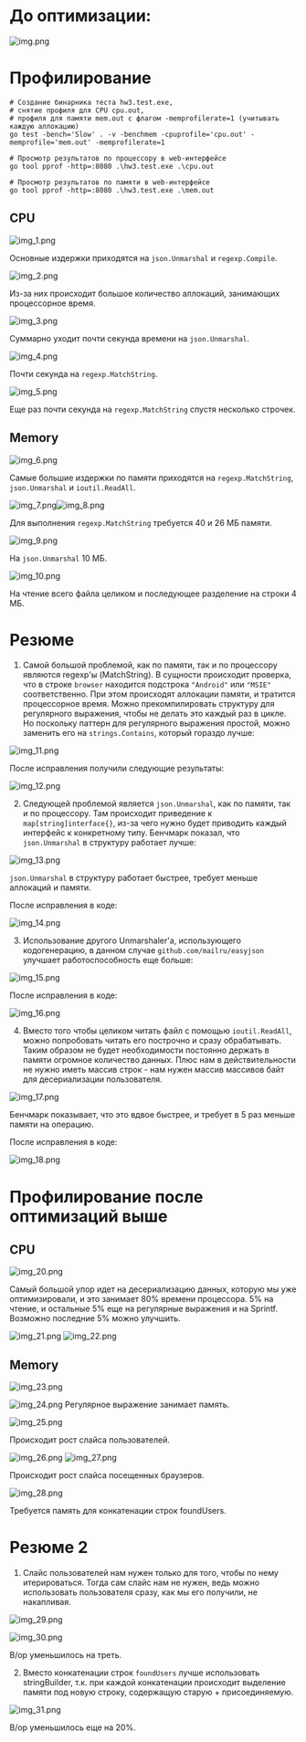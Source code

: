 # До оптимизации:

![img.png](img.png)

# Профилирование
```shell
# Создание бинарника теста hw3.test.exe, 
# снятие профиля для CPU cpu.out,
# профиля для памяти mem.out с флагом -memprofilerate=1 (учитывать каждую аллокацию)
go test -bench='Slow' . -v -benchmem -cpuprofile='cpu.out' -memprofile='mem.out' -memprofilerate=1
```

```shell
# Просмотр результатов по процессору в web-интерфейсе
go tool pprof -http=:8080 .\hw3.test.exe .\cpu.out
```

```shell
# Просмотр результатов по памяти в web-интерфейсе
go tool pprof -http=:8080 .\hw3.test.exe .\mem.out
```
## CPU

![img_1.png](img_1.png)

Основные издержки приходятся на `json.Unmarshal` и `regexp.Compile`.

![img_2.png](img_2.png)

Из-за них происходит большое количество аллокаций, занимающих процессорное время.

![img_3.png](img_3.png)

Суммарно уходит почти секунда времени на `json.Unmarshal`.

![img_4.png](img_4.png)

Почти секунда на `regexp.MatchString`.

![img_5.png](img_5.png)

Еще раз почти секунда на `regexp.MatchString` спустя несколько строчек.

## Memory

![img_6.png](img_6.png)

Самые большие издержки по памяти приходятся на `regexp.MatchString`, `json.Unmarshal` и `ioutil.ReadAll`.

![img_7.png](img_7.png)![img_8.png](img_8.png)

Для выполнения `regexp.MatchString` требуется 40 и 26 МБ памяти.

![img_9.png](img_9.png)

На `json.Unmarshal` 10 МБ.

![img_10.png](img_10.png)

На чтение всего файла целиком и последующее разделение на строки 4 МБ.

# Резюме

1. Самой большой проблемой, как по памяти, так и по процессору являются regexp'ы (MatchString). В сущности происходит проверка, что в строке `browser` находится подстрока `"Android"` или `"MSIE"` соответственно. При этом происходят аллокации памяти, и тратится процессорное время. Можно прекомпилировать структуру для регулярного выражения, чтобы не делать это каждый раз в цикле. Но поскольку паттерн для регулярного выражения простой, можно заменить его на `strings.Contains`, который гораздо лучше:

![img_11.png](img_11.png)

После исправления получили следующие результаты: 

![img_12.png](img_12.png)

2. Следующей проблемой является `json.Unmarshal`, как по памяти, так и по процессору. Там происходит приведение к `map[string]interface{}`, из-за чего нужно будет приводить каждый интерфейс к конкретному типу. Бенчмарк показал, что `json.Unmarshal` в структуру работает лучше: 

![img_13.png](img_13.png)

`json.Unmarshal` в структуру работает быстрее, требует меньше аллокаций и памяти.

После исправления в коде: 

![img_14.png](img_14.png)

3. Использование другого Unmarshaler'а, использующего кодогенерацию, в данном случае `github.com/mailru/easyjson` улучшает работоспособность еще больше:

![img_15.png](img_15.png)

После исправления в коде: 

![img_16.png](img_16.png)

4. Вместо того чтобы целиком читать файл с помощью `ioutil.ReadAll`, можно попробовать читать его построчно и сразу обрабатывать. Таким образом не будет необходимости постоянно держать в памяти огромное количество данных. Плюс нам в действительности не нужно иметь массив строк - нам нужен массив массивов байт для десериализации пользователя.

![img_17.png](img_17.png)

Бенчмарк показывает, что это вдвое быстрее, и требует в 5 раз меньше памяти на операцию.

После исправления в коде:

![img_18.png](img_18.png)

# Профилирование после оптимизаций выше

## CPU

![img_20.png](img_20.png)

Самый большой упор идет на десериализацию данных, которую мы уже оптимизировали, и это занимает 80% времени процессора. 5% на чтение, и остальные 5% еще на регулярные выражения и на Sprintf. Возможно последние 5% можно улучшить.

![img_21.png](img_21.png)
![img_22.png](img_22.png)

## Memory

![img_23.png](img_23.png)

![img_24.png](img_24.png)
Регулярное выражение занимает память.

![img_25.png](img_25.png)

Происходит рост слайса пользователей.

![img_26.png](img_26.png)
![img_27.png](img_27.png)

Происходит рост слайса посещенных браузеров.

![img_28.png](img_28.png)

Требуется память для конкатенации строк foundUsers.

# Резюме 2

1. Слайс пользователей нам нужен только для того, чтобы по нему итерироваться. Тогда сам слайс нам не нужен, ведь можно использовать пользователя сразу, как мы его получили, не накапливая.

![img_29.png](img_29.png)

![img_30.png](img_30.png)

B/op уменьшилось на треть.

2. Вместо конкатенации строк `foundUsers` лучше использовать stringBuilder, т.к. при каждой конкатенации происходит выделение памяти под новую строку, содержащую старую + присоединяемую.

![img_31.png](img_31.png)

B/op уменьшилось еще на 20%.